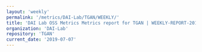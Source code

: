 ```yaml
---
layout: 'weekly'
permalink: '/metrics/DAI-Lab/TGAN/WEEKLY/'
title: 'DAI Lab OSS Metrics Metrics report for TGAN | WEEKLY-REPORT-2019-07-07'
organization: 'DAI-Lab'
repository: 'TGAN'
current_date: '2019-07-07'
---
```

